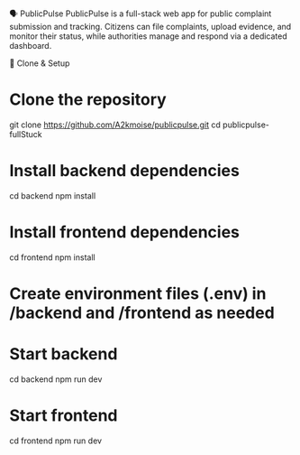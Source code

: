 🗣️ PublicPulse
PublicPulse is a full-stack web app for public complaint submission and tracking. Citizens can file complaints, upload evidence, and monitor their status, while authorities manage and respond via a dedicated dashboard.

🚀 Clone & Setup
# Clone the repository
git clone https://github.com/A2kmoise/publicpulse.git
cd publicpulse-fullStuck

# Install backend dependencies
cd backend
npm install

# Install frontend dependencies
cd frontend
npm install

# Create environment files (.env) in /backend and /frontend as needed

# Start backend
cd backend
npm run dev

# Start frontend
cd frontend
npm run dev
